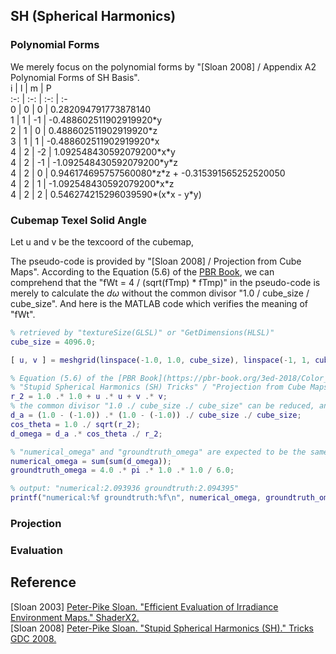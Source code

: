 
## SH (Spherical Harmonics)  

### Polynomial Forms

We merely focus on the polynomial forms by "[Sloan 2008] / Appendix A2 Polynomial Forms of SH Basis".  
 i  |  l  |  m  | P  
:-: | :-: | :-: | :-  
 0  |  0  |  0  | 0.282094791773878140  
 1  |  1  | -1  | -0.488602511902919920\*y  
 2  |  1  |  0  | 0.488602511902919920\*z  
 3  |  1  |  1  | -0.488602511902919920\*x  
 4  |  2  | -2  | 1.092548430592079200\*x\*y  
 4  |  2  | -1  | -1.092548430592079200\*y\*z  
 4  |  2  |  0  | 0.946174695757560080\*z\*z + -0.315391565252520050  
 4  |  2  |  1  | -1.092548430592079200\*x\*z  
 4  |  2  |  2  | 0.546274215296039590\*(x\*x - y\*y)  


### Cubemap Texel Solid Angle

Let u and v be the texcoord of the cubemap, 


The pseudo-code is provided by "[Sloan 2008] / Projection from Cube Maps". According to the Equation (5.6) of the [PBR Book](https://pbr-book.org/3ed-2018/Color_and_Radiometry/Working_with_Radiometric_Integrals#IntegralsoverArea), we can comprehend that the "fWt = 4 / (sqrt(fTmp) * fTmp)" in the pseudo-code is merely to calculate the $\displaystyle d\omega$ without the common divisor "1.0 / cube_size / cube_size". And here is the MATLAB code which verifies the meaning of "fWt".  
```MATLAB
% retrieved by "textureSize(GLSL)" or "GetDimensions(HLSL)"
cube_size = 4096.0;

[ u, v ] = meshgrid(linspace(-1.0, 1.0, cube_size), linspace(-1, 1, cube_size));

% Equation (5.6) of the [PBR Book](https://pbr-book.org/3ed-2018/Color_and_Radiometry/Working_with_Radiometric_Integrals#IntegralsoverArea)
% "Stupid Spherical Harmonics (SH) Tricks" / "Projection from Cube Maps" / "fWt = 4/(sqrt(fTmp)*fTmp)"
r_2 = 1.0 .* 1.0 + u .* u + v .* v;
% the common divisor "1.0 ./ cube_size ./ cube_size" can be reduced, and thus is NOT calculated in "fWt = 4/(sqrt(fTmp)*fTmp)"
d_a = (1.0 - (-1.0)) .* (1.0 - (-1.0)) ./ cube_size ./ cube_size;
cos_theta = 1.0 ./ sqrt(r_2);
d_omega = d_a .* cos_theta ./ r_2;

% "numerical_omega" and "groundtruth_omega" are expected to be the same
numerical_omega = sum(sum(d_omega));
groundtruth_omega = 4.0 .* pi .* 1.0 .* 1.0 / 6.0;

% output: "numerical:2.093936 groundtruth:2.094395"
printf("numerical:%f groundtruth:%f\n", numerical_omega, groundtruth_omega);
```

### Projection  

### Evaluation

## Reference  

\[Sloan 2003\] [Peter-Pike Sloan. "Efficient Evaluation of Irradiance Environment Maps." ShaderX2.](https://www.realtimerendering.com/resources/shaderx/Tips_and_Tricks_with_DirectX_9.pdf)  
\[Sloan 2008\] [Peter-Pike Sloan. "Stupid Spherical Harmonics (SH)." Tricks GDC 2008.](http://www.ppsloan.org/publications/StupidSH36.pdf)  


